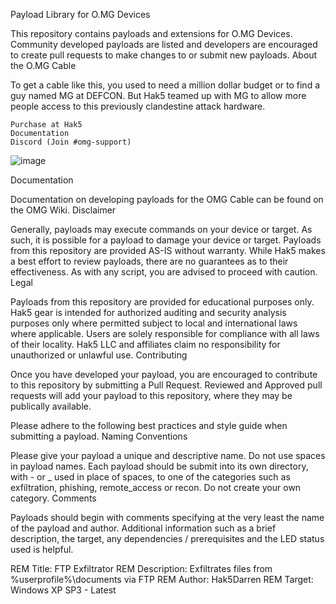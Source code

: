 Payload Library for O.MG Devices

This repository contains payloads and extensions for O.MG Devices. Community developed payloads are listed and developers are encouraged to create pull requests to make changes to or submit new payloads.
About the O.MG Cable

To get a cable like this, you used to need a million dollar budget or to find a guy named MG at DEFCON. But Hak5 teamed up with MG to allow more people access to this previously clandestine attack hardware.

    Purchase at Hak5
    Documentation
    Discord (Join #omg-support)
    
   ![image](https://user-images.githubusercontent.com/104794704/169655555-9cd950f0-6344-47d7-a38d-1106d5a70371.png)


Documentation

Documentation on developing payloads for the OMG Cable can be found on the OMG Wiki.
Disclaimer

Generally, payloads may execute commands on your device or target. As such, it is possible for a payload to damage your device or target. Payloads from this repository are provided AS-IS without warranty. While Hak5 makes a best effort to review payloads, there are no guarantees as to their effectiveness. As with any script, you are advised to proceed with caution.
Legal

Payloads from this repository are provided for educational purposes only. Hak5 gear is intended for authorized auditing and security analysis purposes only where permitted subject to local and international laws where applicable. Users are solely responsible for compliance with all laws of their locality. Hak5 LLC and affiliates claim no responsibility for unauthorized or unlawful use.
Contributing

Once you have developed your payload, you are encouraged to contribute to this repository by submitting a Pull Request. Reviewed and Approved pull requests will add your payload to this repository, where they may be publically available.

Please adhere to the following best practices and style guide when submitting a payload.
Naming Conventions

Please give your payload a unique and descriptive name. Do not use spaces in payload names. Each payload should be submit into its own directory, with - or _ used in place of spaces, to one of the categories such as exfiltration, phishing, remote_access or recon. Do not create your own category.
Comments

Payloads should begin with comments specifying at the very least the name of the payload and author. Additional information such as a brief description, the target, any dependencies / prerequisites and the LED status used is helpful.


REM Title: FTP Exfiltrator
REM Description: Exfiltrates files from %userprofile%\documents via FTP
REM Author: Hak5Darren
REM Target: Windows XP SP3 - Latest
